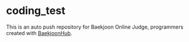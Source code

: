 # coding_test
This is an auto push repository for Baekjoon Online Judge, programmers created with [BaekjoonHub](https://github.com/BaekjoonHub/BaekjoonHub).

